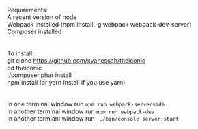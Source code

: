 Requirements: <br/>
A recent version of node<br/>
Webpack installed (npm install -g webpack webpack-dev-server)<br/>
Composer installed<br/>
<br/><br/>
To install:<br/>
git clone https://github.com/xvanessah/theiconic<br/>
cd theiconic<br/>
./composer.phar install<br/>
npm install (or yarn install if you use yarn)<br/>
<br/><br/>
In one terminal window run ```npm run webpack-serverside```<br/>
In another terminal window run ```npm run webpack-dev```<br/>
In another termianl window run ``` ./bin/console server:start```<br/>
